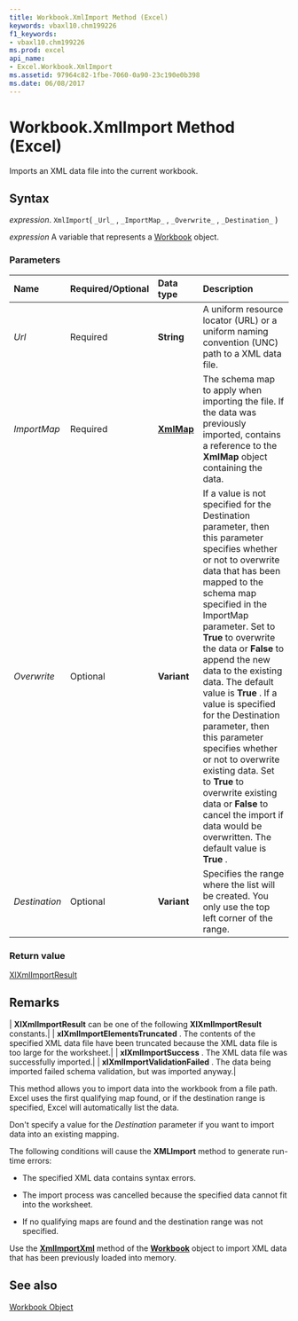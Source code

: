 ```yaml
---
title: Workbook.XmlImport Method (Excel)
keywords: vbaxl10.chm199226
f1_keywords:
- vbaxl10.chm199226
ms.prod: excel
api_name:
- Excel.Workbook.XmlImport
ms.assetid: 97964c82-1fbe-7060-0a90-23c190e0b398
ms.date: 06/08/2017
---
```



# Workbook.XmlImport Method (Excel)

Imports an XML data file into the current workbook.


## Syntax

 _expression_. `XmlImport`( `_Url_` , `_ImportMap_` , `_Overwrite_` , `_Destination_` )

 _expression_ A variable that represents a [Workbook](./Excel.Workbook.md) object.


### Parameters



|Name|Required/Optional|Data type|Description|
|:-----|:-----|:-----|:-----|
| _Url_|Required| **String**|A uniform resource locator (URL) or a uniform naming convention (UNC) path to a XML data file.|
| _ImportMap_|Required| **[XmlMap](Excel.XmlMap.md)**|The schema map to apply when importing the file. If the data was previously imported, contains a reference to the  **XmlMap** object containing the data.|
| _Overwrite_|Optional| **Variant**|If a value is not specified for the Destination parameter, then this parameter specifies whether or not to overwrite data that has been mapped to the schema map specified in the ImportMap parameter. Set to  **True** to overwrite the data or **False** to append the new data to the existing data. The default value is **True** . If a value is specified for the Destination parameter, then this parameter specifies whether or not to overwrite existing data. Set to **True** to overwrite existing data or **False** to cancel the import if data would be overwritten. The default value is **True** .|
| _Destination_|Optional| **Variant**|Specifies the range where the list will be created. You only use the top left corner of the range.|

### Return value

[XlXmlImportResult](Excel.XlXmlImportResult.md)


## Remarks



| **XlXmlImportResult** can be one of the following **XlXmlImportResult** constants.|
| **xlXmlImportElementsTruncated** . The contents of the specified XML data file have been truncated because the XML data file is too large for the worksheet.|
| **xlXmlImportSuccess** . The XML data file was successfully imported.|
| **xlXmlImportValidationFailed** . The data being imported failed schema validation, but was imported anyway.|

This method allows you to import data into the workbook from a file path. Excel uses the first qualifying map found, or if the destination range is specified, Excel will automatically list the data.

Don't specify a value for the  _Destination_ parameter if you want to import data into an existing mapping.

The following conditions will cause the  **XMLImport** method to generate run-time errors:


- The specified XML data contains syntax errors.
    
- The import process was cancelled because the specified data cannot fit into the worksheet.
    
- If no qualifying maps are found and the destination range was not specified.
    


Use the  **[XmlImportXml](Excel.Workbook.XmlImportXml.md)** method of the **[Workbook](Excel.Workbook.md)** object to import XML data that has been previously loaded into memory.


## See also


[Workbook Object](Excel.Workbook.md)


